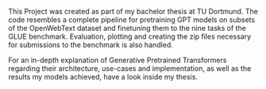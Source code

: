 This Project was created as part of my bachelor thesis at TU Dortmund.
The code resembles a complete pipeline for pretraining GPT models on subsets of the OpenWebText dataset and finetuning them to the nine tasks of the GLUE benchmark.
Evaluation, plotting and creating the zip files necessary for submissions to the benchmark is also handled.

For an in-depth explanation of Generative Pretrained Transformers regarding their architecture, use-cases and implementation, as well as the results my models achieved, have a look inside my thesis.
